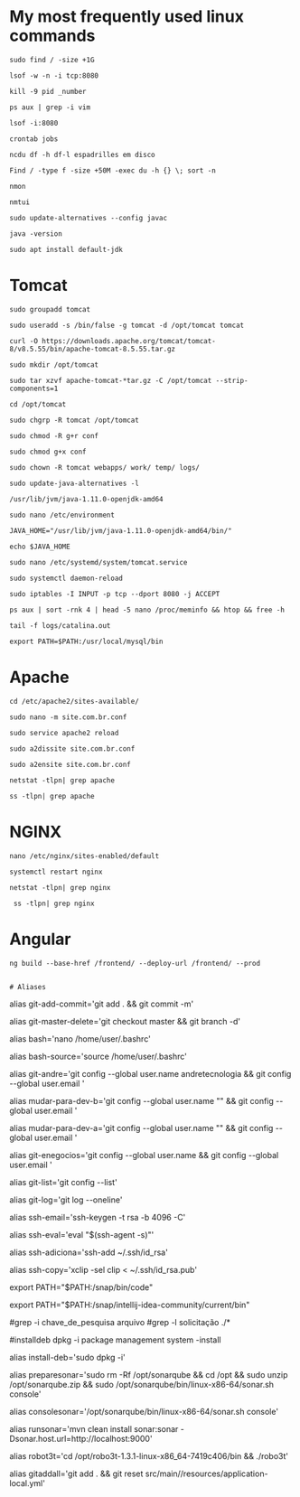 # My most frequently used linux commands


```
sudo find / -size +1G
```


```
lsof -w -n -i tcp:8080
```


```
kill -9 pid _number
```


```
ps aux | grep -i vim
```


```
lsof -i:8080
```


```
crontab jobs
```


```
ncdu df -h df-l espadrilles em disco
```


```
Find / -type f -size +50M -exec du -h {} \; sort -n
```


```
nmon
```


```
nmtui
```


```
sudo update-alternatives --config javac
```


```
java -version
```


```
sudo apt install default-jdk
```

# Tomcat

```
sudo groupadd tomcat
```


```
sudo useradd -s /bin/false -g tomcat -d /opt/tomcat tomcat
```


```
curl -O https://downloads.apache.org/tomcat/tomcat-8/v8.5.55/bin/apache-tomcat-8.5.55.tar.gz
```


```
sudo mkdir /opt/tomcat
```


```
sudo tar xzvf apache-tomcat-*tar.gz -C /opt/tomcat --strip-components=1 
```


```
cd /opt/tomcat
```


```
sudo chgrp -R tomcat /opt/tomcat
```


```
sudo chmod -R g+r conf
```


```
sudo chmod g+x conf
```


```
sudo chown -R tomcat webapps/ work/ temp/ logs/
```


```
sudo update-java-alternatives -l
```


```
/usr/lib/jvm/java-1.11.0-openjdk-amd64
```

```
sudo nano /etc/environment
```

```
JAVA_HOME="/usr/lib/jvm/java-1.11.0-openjdk-amd64/bin/"
```

```
echo $JAVA_HOME
```

```
sudo nano /etc/systemd/system/tomcat.service
```

```
sudo systemctl daemon-reload
```

```
sudo iptables -I INPUT -p tcp --dport 8080 -j ACCEPT
```

```
ps aux | sort -rnk 4 | head -5 nano /proc/meminfo && htop && free -h   
```

```
tail -f logs/catalina.out
```


```
export PATH=$PATH:/usr/local/mysql/bin
```

# Apache

```
cd /etc/apache2/sites-available/
```


```
sudo nano -m site.com.br.conf
```


```
sudo service apache2 reload
```


```
sudo a2dissite site.com.br.conf
```


```
sudo a2ensite site.com.br.conf
```


```
netstat -tlpn| grep apache
```


```
ss -tlpn| grep apache
```

# NGINX

```
nano /etc/nginx/sites-enabled/default
```


```
systemctl restart nginx
```


```
netstat -tlpn| grep nginx
```

```
 ss -tlpn| grep nginx
```


# Angular


```
ng build --base-href /frontend/ --deploy-url /frontend/ --prod


# Aliases

```
alias git-add-commit='git add . && git commit -m'

alias git-master-delete='git checkout master && git branch -d'

alias bash='nano /home/user/.bashrc'

alias bash-source='source /home/user/.bashrc'

alias git-andre='git config --global user.name andretecnologia && git config --global user.email '

alias mudar-para-dev-b='git config --global user.name "" && git config --global user.email '

alias mudar-para-dev-a='git config --global user.name ""  && git config --global user.email '

alias git-enegocios='git config --global user.name && git config --global user.email '

alias git-list='git config --list'

alias git-log='git log --oneline'

alias ssh-email='ssh-keygen -t rsa -b 4096 -C'

alias ssh-eval='eval "$(ssh-agent -s)"'

alias ssh-adiciona='ssh-add ~/.ssh/id_rsa'

alias ssh-copy='xclip -sel clip < ~/.ssh/id_rsa.pub'

export PATH="$PATH:/snap/bin/code"

export PATH="$PATH:/snap/intellij-idea-community/current/bin"

#grep -i chave_de_pesquisa arquivo
#grep -l solicitação ./*

#installdeb dpkg -i package management system -install

alias install-deb='sudo dpkg -i'

alias preparesonar='sudo rm -Rf /opt/sonarqube && cd /opt && sudo unzip /opt/sonarqube.zip && sudo /opt/sonarqube/bin/linux-x86-64/sonar.sh console' 

alias consolesonar='/opt/sonarqube/bin/linux-x86-64/sonar.sh console'

alias runsonar='mvn clean install sonar:sonar -Dsonar.host.url=http://localhost:9000'

alias robot3t='cd /opt/robo3t-1.3.1-linux-x86_64-7419c406/bin && ./robo3t' 

alias gitaddall='git add . && git reset src/main//resources/application-local.yml'

```

